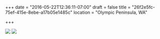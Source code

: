 +++
date = "2016-05-22T12:36:11-07:00"
draft = false
title = "26f2e5fc-75ef-415e-8ebe-a17b05e1485c"
location = "Olympic Peninsula, WA"

+++

![](https://d17enza3bfujl8.cloudfront.net/DSCF3323.jpg)
![](https://d17enza3bfujl8.cloudfront.net/DSCF3185.jpg)
